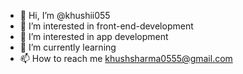 - 👋 Hi, I’m @khushii055
- 👀 I’m interested in front-end-development
- 👀 I’m interested in app development
- 🌱 I’m currently learning 
- 📫 How to reach me khushsharma0555@gmail.com

<!---
khushii055/khushii055 is a ✨ special ✨ repository because its `README.md` (this file) appears on your GitHub profile.
You can click the Preview link to take a look at your changes.
--->
